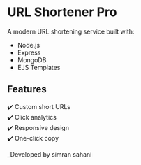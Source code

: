 

# URL Shortener Pro

A modern URL shortening service built with:
- Node.js 
- Express
- MongoDB
- EJS Templates

## Features
✔️ Custom short URLs  
✔️ Click analytics  
✔️ Responsive design  
✔️ One-click copy  

_Developed by simran sahani